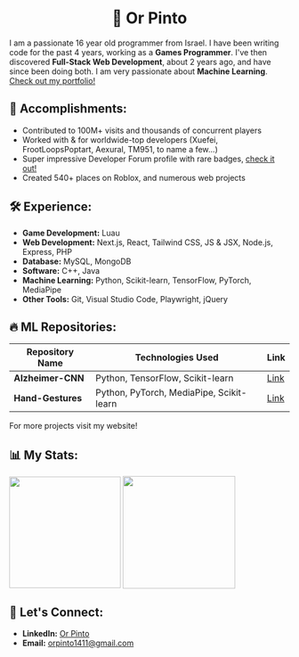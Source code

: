 # <h1 align="center">👋 Or Pinto</h1>

I am a passionate 16 year old programmer from Israel. I have been writing code for the past 4 years, working as a **Games Programmer**. I've then discovered **Full-Stack Web Development**, about 2 years ago, and have since been doing both. I am very passionate about **Machine Learning**. [Check out my portfolio!](https://expdev-mul.github.io/New-Portfolio/)

## 🎉 Accomplishments:
- Contributed to 100M+ visits and thousands of concurrent players
- Worked with & for worldwide-top developers (Xuefei, FrootLoopsPoptart, Aexural, TM951, to name a few...)
- Super impressive Developer Forum profile with rare badges, [check it out!](https://devforum.roblox.com/u/complexmetatable/summary)
- Created 540+ places on Roblox, and numerous web projects

## 🛠️ Experience:
- **Game Development:** Luau
- **Web Development:** Next.js, React, Tailwind CSS, JS & JSX, Node.js, Express, PHP
- **Database:** MySQL, MongoDB
- **Software:** C++, Java
- **Machine Learning:** Python, Scikit-learn, TensorFlow, PyTorch, MediaPipe
- **Other Tools:** Git, Visual Studio Code, Playwright, jQuery

## 🔥 ML Repositories:
| Repository Name | Technologies Used | Link |
|-----------------|------|-------------------|
| **Alzheimer-CNN**| Python, TensorFlow, Scikit-learn | [Link](https://github.com/ExpDev-mul/Alzheimer-CNN) |
| **Hand-Gestures**| Python, PyTorch, MediaPipe, Scikit-learn | [Link](https://github.com/ExpDev-mul/Hand-Gestures) |


For more projects visit my website!

## 📊 My Stats:

<img height=200 align="center" src="https://my-stats-43gk.vercel.app/api/top-langs/?username=ExpDev-mul&hide=html,scss,css&langs_count=8&layout=compact&theme=radical&card_width=150" />
<img align="center" height=202 src="https://github-readme-streak-stats-git-main-davids-projects-ad77adcc.vercel.app/?user=ExpDev-mul&theme=radical"/>

## 🤝 Let's Connect:
- **LinkedIn:** [Or Pinto](https://www.linkedin.com/in/or-pinto-815028319/)
- **Email:** orpinto1411@gmail.com
